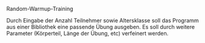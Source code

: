 Random-Warmup-Training

Durch Eingabe der Anzahl Teilnehmer sowie Altersklasse soll das Programm aus einer Bibliothek eine passende Übung ausgeben.
Es soll durch weitere Parameter (Körperteil, Länge der Übung, etc) verfeinert werden.